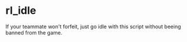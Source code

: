# rl_idle

If your teammate won't forfeit, just go idle with this script without beeing banned from the game.
